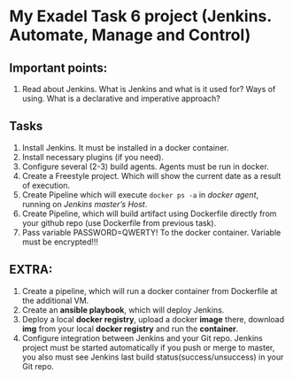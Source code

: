 My Exadel Task 6 project (Jenkins. Automate, Manage and Control)
======================================================

Important points:
------------------
1. Read about Jenkins. What is Jenkins and what is it used for? Ways of using. What is a declarative and imperative approach?

Tasks
---------------

1. Install Jenkins. It must be installed in a docker container.
2. Install necessary plugins (if you need).
3. Configure several (2-3) build agents. Agents must be run in docker.
4. Create a Freestyle project. Which will show the current date as a result of execution.
5. Create Pipeline which will execute `docker ps -a` in *docker agent*, running on *Jenkins master’s Host*.
6. Create Pipeline, which will build artifact using Dockerfile directly from your github repo (use Dockerfile from previous task).
7. Pass  variable PASSWORD=QWERTY! To the docker container. Variable must be encrypted!!!

EXTRA:
---------------

1. Create a pipeline, which will run a docker container from Dockerfile at the additional VM.
2. Create an **ansible playbook**, which will deploy Jenkins.
3. Deploy a local **docker registry**, upload a docker **image** there, download **img** from your local **docker registry** and run the **container**.
4. Configure integration between Jenkins and your Git repo. Jenkins project must be started automatically if you push or merge to master, you also must see Jenkins last build status(success/unsuccess) in your Git repo.
